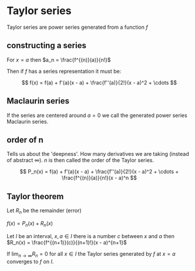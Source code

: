 # Taylor series

Taylor series are power series generated from a function $f$

## constructing a series

For $x = a$ then $a_n = \frac{f^{(n)}(a)}{n!}$

Then if $f$ has a series representation it must be:

$$
	f(x) = f(a) + f'(a)(x - a) + \frac{f''(a)}{2!}(x - a)^2 + \cdots
$$

## Maclaurin series

If the series are centered around $a = 0$ we call the generated power series Maclaurin series.

## order of n

Tells us about the 'deepness'. How many derivatives we are taking (instead of abstract $\infty$). $n$ is then called the order of the Taylor series.

$$
	P_n(x) = f(a) + f'(a)(x - a) + \frac{f''(a)}{2!}(x - a)^2 + \cdots + \frac{f^{(n)}(a)}{n!}(x - a)^n
$$

## Taylor theorem

Let $R_n$ be the remainder (error)

$f(x) = P_n(x) + R_n(x)$

Let $I$ be an interval, $x, a \in I$ there is a number $c$ between $x$ and $a$ then $R_n(x) = \frac{f^{(n+1)}(c)}{(n+1)!}(x - a)^{n+1}$

If $\lim_{n \to \infty} R_n = 0$ for all $x \in I$ the Taylor series generated by $f$ at $x = a$ converges to $f$ on $I$.
